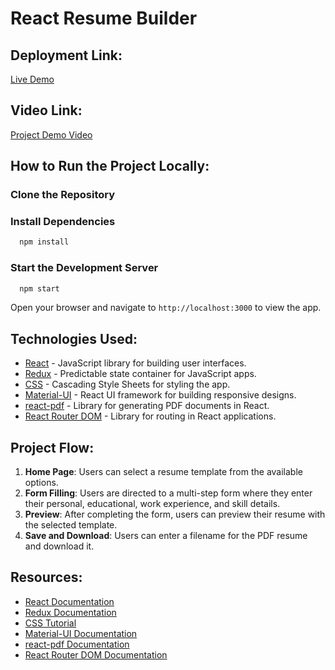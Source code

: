 # React Resume Builder

## Deployment Link:
[Live Demo](https://resume-builder-project-mauve.vercel.app/) 

## Video Link:
[Project Demo Video](https://youtube.com)


## How to Run the Project Locally:

### Clone the Repository
### Install Dependencies
```bash
  npm install
```
### Start the Development Server
```bash
  npm start
```


Open your browser and navigate to `http://localhost:3000` to view the app.

## Technologies Used:
- [React](https://reactjs.org/) - JavaScript library for building user interfaces.
- [Redux](https://redux.js.org/) - Predictable state container for JavaScript apps.
- [CSS](https://www.w3schools.com/css/) - Cascading Style Sheets for styling the app.
- [Material-UI](https://material-ui.com/) - React UI framework for building responsive designs.
- [react-pdf](https://react-pdf.org/) - Library for generating PDF documents in React.
- [React Router DOM](https://reactrouter.com/web/guides/quick-start) - Library for routing in React applications.

## Project Flow:

1. **Home Page**: Users can select a resume template from the available options.
2. **Form Filling**: Users are directed to a multi-step form where they enter their personal, educational, work experience, and skill details.
3. **Preview**: After completing the form, users can preview their resume with the selected template.
4. **Save and Download**: Users can enter a filename for the PDF resume and download it.


## Resources:
- [React Documentation](https://reactjs.org/docs/getting-started.html)
- [Redux Documentation](https://redux.js.org/introduction/getting-started)
- [CSS Tutorial](https://www.w3schools.com/css/)
- [Material-UI Documentation](https://material-ui.com/getting-started/usage/)
- [react-pdf Documentation](https://react-pdf.org/guides/getting-started)
- [React Router DOM Documentation](https://reactrouter.com/web/guides/quick-start)
